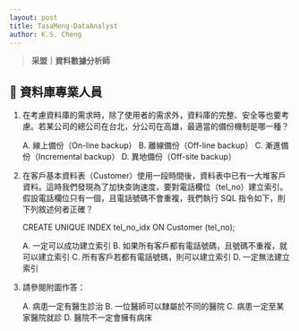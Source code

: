 ```yaml
---
layout: post
title: TasaMeng-DataAnalyst
author: K.S. Cheng
---
```


> **采盟｜資料數據分析師**

## 🧩 資料庫專業人員

1. 在考慮資料庫的需求時，除了使用者的需求外，資料庫的完整、安全等也要考慮。若某公司的總公司在台北，分公司在高雄，最適當的備份機制是哪一種？

   A. 線上備份（On-line backup）
   B. 離線備份（Off-line backup）
   C. 漸進備份（Incremental backup）
   D. 異地備份（Off-site backup）

   
2. 在客戶基本資料表（Customer）使用一段時間後，資料表中已有一大堆客戶資料。這時我們發現為了加快查詢速度，要對電話欄位（tel_no）建立索引。假設電話欄位只有一個，且電話號碼不會重複，我們執行 SQL 指令如下，則下列敘述何者正確？

   CREATE UNIQUE INDEX tel_no_idx ON Customer (tel_no);

   A. 一定可以成功建立索引
   B. 如果所有客戶都有電話號碼，且號碼不重複，就可以建立索引
   C. 所有客戶若都有電話號碼，則可以建立索引
   D. 一定無法建立索引

   
3. 請參閱附圖作答：

   A. 病患一定有醫生診治
   B. 一位醫師可以隸屬於不同的醫院
   C. 病患一定至某家醫院就診
   D. 醫院不一定會擁有病床
